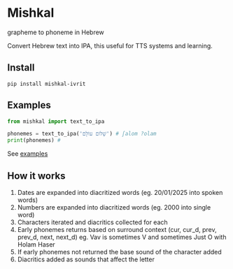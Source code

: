 # Mishkal

grapheme to phoneme in Hebrew

Convert Hebrew text into IPA, this useful for TTS systems and learning.

## Install

```console
pip install mishkal-ivrit
```

## Examples

```python
from mishkal import text_to_ipa

phonemes = text_to_ipa('שָׁלוֹם עוֹלָם') # ʃalom ?olam
print(phonemes) # 
```

See [examples](examples)

## How it works

1. Dates are expanded into diacritized words (eg. 20/01/2025 into spoken words)
2. Numbers are expanded into diacritized words (eg. 2000 into single word)
3. Characters iterated and diacritics collected for each
4. Early phonemes returns based on surround context (cur, cur_d, prev, prev_d, next, next_d) eg. Vav is sometimes V and sometimes Just O with Holam Haser
5. If early phonemes not returned the base sound of the character added
6. Diacritics added as sounds that affect the letter
